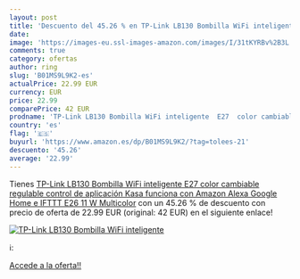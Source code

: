 ```yaml
---
layout: post
title: 'Descuento del 45.26 % en TP-Link LB130 Bombilla WiFi inteligente '
date: 
image: 'https://images-eu.ssl-images-amazon.com/images/I/31tKYRBv%2B3L._SL200_.jpg'
comments: true
category: ofertas
author: ring
slug: 'B01MS9L9K2-es'
actualPrice: 22.99 EUR
currency: EUR
price: 22.99
comparePrice: 42 EUR
prodname: 'TP-Link LB130 Bombilla WiFi inteligente  E27  color cambiable  regulable  control de aplicación Kasa  funciona con Amazon Alexa  Google Home e IFTTT E26  11 W  Multicolor'
country: 'es'
flag: '🇪🇸'
buyurl: 'https://www.amazon.es/dp/B01MS9L9K2/?tag=tolees-21'
descuento: '45.26'
average: '22.99'
---
```


Tienes [TP-Link LB130 Bombilla WiFi inteligente  E27  color cambiable  regulable  control de aplicación Kasa  funciona con Amazon Alexa  Google Home e IFTTT E26  11 W  Multicolor](https://www.amazon.es/dp/B01MS9L9K2/?tag=tolees-21) con un 45.26 % de descuento con precio de oferta de 22.99 EUR (original: 42 EUR) en el siguiente enlace!

[![TP-Link LB130 Bombilla WiFi inteligente ](https://images-eu.ssl-images-amazon.com/images/I/31tKYRBv%2B3L._SL200_.jpg)](https://www.amazon.es/dp/B01MS9L9K2/?tag=tolees-21)

ℹ️:


[Accede a la oferta!!](https://www.amazon.es/dp/B01MS9L9K2/?tag=tolees-21)
